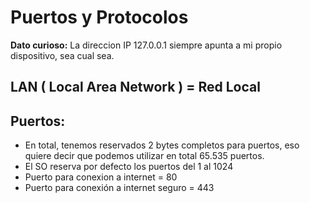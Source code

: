 # Puertos y Protocolos

**Dato curioso:** La direccion IP 127.0.0.1 siempre apunta a mi propio dispositivo, sea cual sea.

## LAN ( Local Area Network )  = Red Local
## Puertos:
  - En total, tenemos reservados 2 bytes completos para puertos, eso quiere decir que podemos utilizar en total 65.535 puertos.
  - El SO reserva por defecto los puertos del 1 al 1024
  - Puerto para conexion a internet = 80
  - Puerto para conexión a internet seguro = 443
